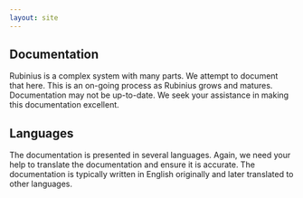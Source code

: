 ```yaml
---
layout: site
---
```


## Documentation

Rubinius is a complex system with many parts. We attempt to document that
here. This is an on-going process as Rubinius grows and matures. Documentation
may not be up-to-date. We seek your assistance in making this documentation
excellent.


## Languages

The documentation is presented in several languages. Again, we need your help
to translate the documentation and ensure it is accurate. The documentation is
typically written in English originally and later translated to other
languages.
